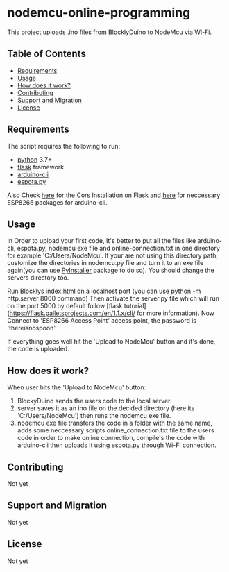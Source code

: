 # nodemcu-online-programming
This project uploads .ino files from BlocklyDuino to NodeMcu via Wi-Fi. 


Table of Contents
-----------------

  * [Requirements](#requirements)
  * [Usage](#usage)
  * [How does it work?](#how-does-it-work?)
  * [Contributing](#contributing)
  * [Support and Migration](#support-and-migration)
  * [License](#license)

Requirements
------------

The script requires the following to run:

  * [python] 3.7+
  * [flask] framework
  * [arduino-cli]
  * [espota.py]


[python]: https://www.python.org/downloads/
[flask]: https://flask.palletsprojects.com/en/1.0.x/installation/#installation
[arduino-cli]: https://arduino.github.io/arduino-cli/installation/
[espota.py]: https://github.com/esp8266/Arduino/blob/master/tools/espota.py

Also Check [here](https://pypi.org/project/Flask-Cors/) for the Cors Installation on Flask and  [here](https://create.arduino.cc/projecthub/B45i/getting-started-with-arduino-cli-7652a5) for neccessary ESP8266 packages for arduino-cli.

Usage
-----

In Order to upload your first code, It's better to put all the files like arduino-cli, espota.py, nodemcu exe file and online-connection.txt in one directory for example 'C:/Users/NodeMcu'. If your are not using this directory path, customize the directories in nodemcu.py file and turn it to an exe file again(you can use [PyInstaller](https://pyinstaller.readthedocs.io/en/stable/installation.html) package to do so). You should change the servers directory too.

Run Blocklys index.html on a localhost port (you can use python -m http.server 8000 command) Then activate the server.py file which will run on the port 5000 by default follow [flask tutorial](https://flask.palletsprojects.com/en/1.1.x/cli/ for more information). Now Connect to 'ESP8266 Access Point' access point, the password is 'thereisnospoon'.

If everything goes well hit the 'Upload to NodeMcu' button and it's done, the code is uploaded.

How does it work?
-----

When user hits the 'Upload to NodeMcu' button:
1. BlockyDuino sends the users code to the local server.
2. server saves it as an ino file on the decided directory (here its 'C:/Users/NodeMcu') then runs the nodemcu exe file.
3. nodemcu exe file transfers the code in a folder with the same name, adds some neccessary scripts online_connection.txt file to the users code      in order to make online connection, compile's the code with arduino-cli then uploads it using espota.py through Wi-Fi connection.

Contributing
-----

Not yet

Support and Migration
-----

Not yet

License
-----

Not yet  


